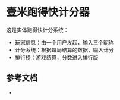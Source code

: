 # 壹米跑得快计分器

这是实体跑得快计分系统：

- 玩家信息：由一个用户发起，输入三个昵称
- 计分系统：根据每局结算的数据，输入计分
- 排行榜：游戏结算，分数进入排行版

## 参考文档

- 

